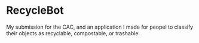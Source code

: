 # RecycleBot
My submission for the CAC, and an application I made for peopel to classify their objects as recyclable, compostable, or trashable. 
